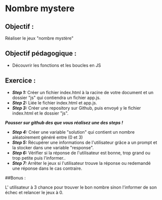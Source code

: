 # Nombre mystere

## Objectif : 

Réaliser le jeux "nombre mystère"

## Objectif pédagogique :

- Découvrir les fonctions  et les boucles en JS


## Exercice :

- ***Step 1:*** Créer un fichier index.html à la racine de votre document et un dossier "js" qui contiendra un fichier app.js.
- ***Step 2:*** Liée le fichier index.html et app.js.
- ***Step 3:*** Créer une repository sur Github, puis envoyé y le fichier index.html et le dossier "js".

***Pousser sur github des que vous réalisez une des steps !***

- ***Step 4:*** Créer une variable "solution" qui contient un nombre aléatoirement généré entre (0 et 3)
- ***Step 5:*** Récupérer une informations de l'utilisateur grâce a un prompt et la stocker dans une variable "response".
- ***Step 6:*** Vérifier si la réponse de l'utilisateur est bonne, trop grand ou trop petite puis l'informer..
- ***Step 7:*** Arrêter le jeux si l'utilisateur trouve la réponse ou redemandé une réponse dans le cas contraire.

##Bonus :

L' utilisateur à 3 chance pour trouver le bon nombre sinon l'informer de son échec et relancer le jeux à 0.
